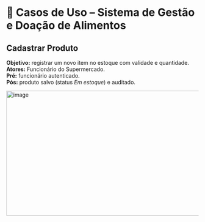 # 📑 Casos de Uso – Sistema de Gestão e Doação de Alimentos

## Cadastrar Produto
**Objetivo:** registrar um novo item no estoque com validade e quantidade.  
**Atores:** Funcionário do Supermercado.  
**Pré:** funcionário autenticado.  
**Pós:** produto salvo (status *Em estoque*) e auditado.  


<img width="1575" height="327" alt="image" src="https://github.com/user-attachments/assets/845d3f6f-995d-47e2-918f-650c2957e63c" />
